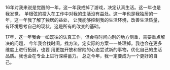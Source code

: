 16年对我来说是觉醒的一年，这一年我戒掉了游戏，决定认真生活。这一年也是我发觉，
单根弦的投入在工作中对我的生活没有益处。这一年也是我独居的一年，这一年我了解了独居的益处，
让我能够控制我的生活环境，改善生活质量，有环境思考自己的现状，这是所有的改变的基础。

17年，这一年我会一如既往的认真工作，但会将时间向别的地方侧重，需要重点解决的问题，
今年我会找时间，找方法，定实际的方案一一处理掉。我也会在更多维度上进行拓展，也要
用更加开放和冒险的心态尝试新的事物，优化自己的生活品质。我也会在专业上进行深耕蓄力。
总之今年，我一定要成为一个更好的自己。

